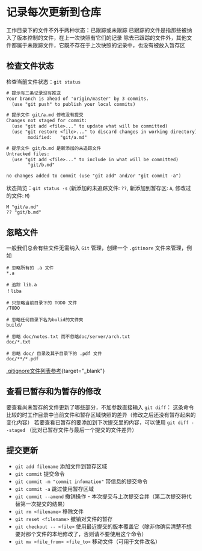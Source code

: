 # 记录每次更新到仓库

工作目录下的文件不外乎两种状态：已跟踪或未跟踪
已跟踪的文件是指那些被纳入了版本控制的文件，在上一次快照有它们的记录
除去已跟踪的文件外，其他文件都属于未跟踪文件，它既不存在于上次快照的记录中，也没有被放入暂存区

## 检查文件状态

检查当前文件状态：`git status`

```txt
# 提示有三条记录没有推送
Your branch is ahead of 'origin/master' by 3 commits.
  (use "git push" to publish your local commits)

# 提示文件 git/a.md 修改没有提交
Changes not staged for commit:
  (use "git add <file>..." to update what will be committed)
  (use "git restore <file>..." to discard changes in working directory)
        modified:   "git/a.md"

# 提示文件 git/b.md 是新添加的未追踪文件
Untracked files:
  (use "git add <file>..." to include in what will be committed)
        "git/b.md"

no changes added to commit (use "git add" and/or "git commit -a")
```

状态简览：`git status -s` (新添加的未追踪文件: `??`, 新添加到暂存区: `A`, 修改过的文件: `M`)

```text
M "git/a.md"
?? "git/b.md"
```

## 忽略文件

一般我们总会有些文件无需纳入 `Git` 管理，创建一个 `.gitinore` 文件来管理，例如

```text
# 忽略所有的 .a 文件
*.a

# 追踪 lib.a
！liba

# 只忽略当前目录下的 TODO 文件
/TODO

# 忽略任何目录下名为bulid的文件夹
build/

# 忽略 doc/notes.txt 而不忽略doc/server/arch.txt
doc/*.txt

# 忽略 doc/ 目录及其子目录下的 .pdf 文件
doc/**/*.pdf
```

[.gitignore文件列表参考](https://github.com/github/gitignore){target="_blank"}

## 查看已暂存和为暂存的修改

要查看尚未暂存的文件更新了哪些部分，不加参数直接输入 `git diff`：
这条命令比较的时工作目录中当前文件和暂存区域快照的差异（修改之后还没有暂存起来的变化内容）
若要查看已暂存的要添加到下次提交里的内容，可以使用 `git diff --staged` （比对已暂存文件与最后一个提交的文件差异）

## 提交更新

- `git add filename` 添加文件到暂存区域
- `git commit` 提交命令
- `git commit -m "commit infomation"` 带信息的提交命令
- `git commit -a` 跳过使用暂存区域
- `git commit --amend` 撤销操作 - 本次提交与上次提交合并（第二次提交将代替第一次提交的结果）
- `git rm <filename>` 移除文件
- `git reset <filename>` 撤销对文件的暂存
- `git checkout -- <file>` 使用最近提交的版本覆盖它（除非你确实清楚不想要对那个文件的本地修改了，否则请不要使用这个命令）
- `git mv <file_from> <file_to>` 移动文件（可用于文件改名）
